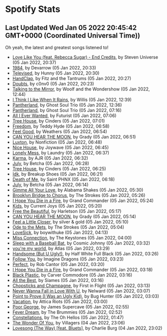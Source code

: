 
# Spotify Stats
## Last Updated Wed Jan 05 2022 20:45:42 GMT+0000 (Coordinated Universal Time))

Oh yeah, the latest and greatest songs listened to!

- [Love Like You (feat. Rebecca Sugar) - End Credits](https://www.last.fm/music/Steven+Universe/_/Love+Like+You+(feat.+Rebecca+Sugar)+-+End+Credits), by Steven Universe (05 Jan 2022, 20:37)
- [1984](https://www.last.fm/music/Devarrow/_/1984), by Devarrow (05 Jan 2022, 20:33)
- [Televised](https://www.last.fm/music/Hunny/_/Televised), by Hunny (05 Jan 2022, 20:30)
- [HandClap](https://www.last.fm/music/Fitz+and+the+Tantrums/_/HandClap), by Fitz and the Tantrums (05 Jan 2022, 20:27)
- [Doubts](https://www.last.fm/music/c0nv0/_/Doubts), by c0nv0 (05 Jan 2022, 20:23)
- [Talking to the Mirror](https://www.last.fm/music/Woolf+and+the+Wondershow/_/Talking+to+the+Mirror), by Woolf and the Wondershow (05 Jan 2022, 12:44)
- [I Think I Like When It Rains](https://www.last.fm/music/Willis/_/I+Think+I+Like+When+It+Rains), by Willis (05 Jan 2022, 12:39)
- [Pantherland](https://www.last.fm/music/Ghost+Soul+Trio/_/Pantherland), by Ghost Soul Trio (05 Jan 2022, 12:36)
- [Pantherland](https://www.last.fm/music/Ghost+Soul+Trio/_/Pantherland), by Ghost Soul Trio (05 Jan 2022, 07:16)
- [All I Ever Wanted](https://www.last.fm/music/Futurist/_/All+I+Ever+Wanted), by Futurist (05 Jan 2022, 07:06)
- [Tree House](https://www.last.fm/music/Cinders/_/Tree+House), by Cinders (05 Jan 2022, 07:01)
- [Freedom](https://www.last.fm/music/Teddy+Hyde/_/Freedom), by Teddy Hyde (05 Jan 2022, 06:58)
- [Feel Good](https://www.last.fm/music/Weathers/_/Feel+Good), by Weathers (05 Jan 2022, 06:54)
- [CAN YOU HEAR THE MOON](https://www.last.fm/music/Grady/_/CAN+YOU+HEAR+THE+MOON), by Grady (05 Jan 2022, 06:51)
- [Luxton](https://www.last.fm/music/Nonfiction/_/Luxton), by Nonfiction (05 Jan 2022, 06:48)
- [Nice House](https://www.last.fm/music/Joywave/_/Nice+House), by Joywave (05 Jan 2022, 06:45)
- [Lonely Mess](https://www.last.fm/music/Laundry/_/Lonely+Mess), by Laundry (05 Jan 2022, 06:37)
- [Karma](https://www.last.fm/music/AJR/_/Karma), by AJR (05 Jan 2022, 06:32)
- [July](https://www.last.fm/music/Betcha/_/July), by Betcha (05 Jan 2022, 06:28)
- [Tree House](https://www.last.fm/music/Cinders/_/Tree+House), by Cinders (05 Jan 2022, 06:25)
- [Idk](https://www.last.fm/music/Breakup+Shoes/_/Idk), by Breakup Shoes (05 Jan 2022, 06:21)
- [Death of Me](https://www.last.fm/music/Saint+PHNX/_/Death+of+Me), by Saint PHNX (05 Jan 2022, 06:18)
- [July](https://www.last.fm/music/Betcha/_/July), by Betcha (05 Jan 2022, 06:14)
- [Gimme All Your Love](https://www.last.fm/music/Alabama+Shakes/_/Gimme+All+Your+Love), by Alabama Shakes (05 Jan 2022, 05:30)
- [Brooklyn Bridge to Chorus](https://www.last.fm/music/The+Strokes/_/Brooklyn+Bridge+to+Chorus), by The Strokes (05 Jan 2022, 05:26)
- [I Hope You Die in a Fire](https://www.last.fm/music/Grand+Commander/_/I+Hope+You+Die+in+a+Fire), by Grand Commander (05 Jan 2022, 05:24)
- [Kids](https://www.last.fm/music/Current+Joys/_/Kids), by Current Joys (05 Jan 2022, 05:20)
- [Free the Beautiful](https://www.last.fm/music/Harletson/_/Free+the+Beautiful), by Harletson (05 Jan 2022, 05:17)
- [CAN YOU HEAR THE MOON](https://www.last.fm/music/Grady/_/CAN+YOU+HEAR+THE+MOON), by Grady (05 Jan 2022, 05:14)
- [Feel a Little Closer](https://www.last.fm/music/silver+&+gold/_/Feel+a+Little+Closer), by silver & gold (05 Jan 2022, 05:10)
- [Ode to the Mets](https://www.last.fm/music/The+Strokes/_/Ode+to+the+Mets), by The Strokes (05 Jan 2022, 05:04)
- [LoveSick](https://www.last.fm/music/boywithuke/_/LoveSick), by boywithuke (05 Jan 2022, 04:13)
- [Miss Connection](https://www.last.fm/music/The+Keystones/_/Miss+Connection), by The Keystones (05 Jan 2022, 04:00)
- [Sleep with a Baseball Bat](https://www.last.fm/music/Cosmic+Johnny/_/Sleep+with+a+Baseball+Bat), by Cosmic Johnny (05 Jan 2022, 03:32)
- [you're my world](https://www.last.fm/music/Atlas/_/you%27re+my+world), by Atlas (05 Jan 2022, 03:29)
- [Handsome (But U Ugly!)](https://www.last.fm/music/Half+White+Full+Black/_/Handsome+(But+U+Ugly!)), by Half White Full Black (05 Jan 2022, 03:26)
- [Follow You](https://www.last.fm/music/Imagine+Dragons/_/Follow+You), by Imagine Dragons (05 Jan 2022, 03:23)
- [Perfect](https://www.last.fm/music/Rob+Cantor/_/Perfect), by Rob Cantor (05 Jan 2022, 03:20)
- [I Hope You Die in a Fire](https://www.last.fm/music/Grand+Commander/_/I+Hope+You+Die+in+a+Fire), by Grand Commander (05 Jan 2022, 03:18)
- [Black Plastic](https://www.last.fm/music/Carver+Commodore/_/Black+Plastic), by Carver Commodore (05 Jan 2022, 03:16)
- [All the Best](https://www.last.fm/music/Siames/_/All+the+Best), by Siames (05 Jan 2022, 03:16)
- [Chopsticks and Champagne](https://www.last.fm/music/First+in+Flight/_/Chopsticks+and+Champagne), by First in Flight (05 Jan 2022, 03:13)
- [Never Wanna Fall in Love With U](https://www.last.fm/music/Nelward/_/Never+Wanna+Fall+in+Love+With+U), by Nelward (05 Jan 2022, 03:07)
- [Point to Prove (I Was an Ugly Kid)](https://www.last.fm/music/Bug+Hunter/_/Point+to+Prove+(I+Was+an+Ugly+Kid)), by Bug Hunter (05 Jan 2022, 03:03)
- [Vacation](https://www.last.fm/music/Attica+Riots/_/Vacation), by Attica Riots (05 Jan 2022, 03:00)
- [Poor George](https://www.last.fm/music/James+Supercave/_/Poor+George), by James Supercave (05 Jan 2022, 02:55)
- [Fever Dream](https://www.last.fm/music/The+Brummies/_/Fever+Dream), by The Brummies (05 Jan 2022, 02:52)
- [Constellations](https://www.last.fm/music/The+Oh+Hellos/_/Constellations), by The Oh Hellos (05 Jan 2022, 01:47)
- [The Wonder Of You](https://www.last.fm/music/Villagers/_/The+Wonder+Of+You), by Villagers (04 Jan 2022, 23:06)
- [Lovesong (The Way) [feat. Bluets]](https://www.last.fm/music/Charlie+Burg/_/Lovesong+(The+Way)+%5Bfeat.+Bluets%5D), by Charlie Burg (04 Jan 2022, 23:02)
